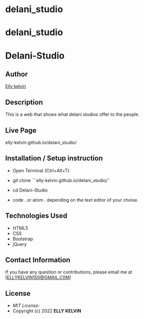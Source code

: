 # delani_studio
# delani_studio
# Delani-Studio

## Author

[Elly kelvin](elly-kelvin.github.io/delani_studio/)

## Description

This is a web that shows what delani studios offer to the people. 



## Live Page 
elly-kelvin.github.io/delani_studio/


## Installation / Setup instruction
* Open Terminal {Ctrl+Alt+T}

* git clone ```elly-kelvin.github.io/delani_studio/``

* cd Delani-Studio

* code . or atom . depending on the text editor of your choise.

## Technologies Used

* HTML5
* CSS
* Bootstrap
* jQuery




## Contact Information 

If you have any question or contributions, please email me at [ELLYKELVIN150@GMAIL.C0M]

## License
* *MIT License:*
* Copyright (c) 2022 **ELLY KELVIN**
